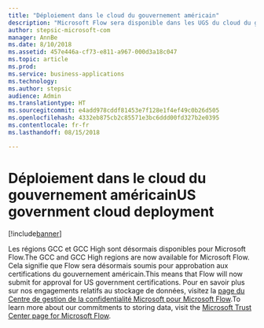 ```yaml
---
title: "Déploiement dans le cloud du gouvernement américain"
description: "Microsoft Flow sera disponible dans les UGS du cloud du gouvernement, y compris GCC et GCC High. Cela ne concerne pas le cloud du ministère de la Justice américain."
author: stepsic-microsoft-com
manager: AnnBe
ms.date: 8/10/2018
ms.assetid: 457e446a-cf73-e811-a967-000d3a18c047
ms.topic: article
ms.prod: 
ms.service: business-applications
ms.technology: 
ms.author: stepsic
audience: Admin
ms.translationtype: HT
ms.sourcegitcommit: e4add978cddf81453e7f128e1f4ef49c0b26d505
ms.openlocfilehash: 4332eb875cb2c85571e3bc6ddd00fd327b2e0395
ms.contentlocale: fr-fr
ms.lasthandoff: 08/15/2018

---
```

# <a name="us-government-cloud-deployment"></a><span data-ttu-id="d670c-103">Déploiement dans le cloud du gouvernement américain</span><span class="sxs-lookup"><span data-stu-id="d670c-103">US government cloud deployment</span></span>


[!include[banner](../../includes/banner.md)]

<span data-ttu-id="d670c-104">Les régions GCC et GCC High sont désormais disponibles pour Microsoft Flow.</span><span class="sxs-lookup"><span data-stu-id="d670c-104">The GCC and GCC High regions are now available for Microsoft Flow.</span></span> <span data-ttu-id="d670c-105">Cela signifie que Flow sera désormais soumis pour approbation aux certifications du gouvernement américain.</span><span class="sxs-lookup"><span data-stu-id="d670c-105">This means that Flow will now submit for approval for US government certifications.</span></span> <span data-ttu-id="d670c-106">Pour en savoir plus sur nos engagements relatifs au stockage de données, visitez la [page du Centre de gestion de la confidentialité Microsoft pour Microsoft Flow](https://www.microsoft.com/en-us/TrustCenter/CloudServices/business-application-platform/data-location).</span><span class="sxs-lookup"><span data-stu-id="d670c-106">To learn more about our commitments to storing data, visit the [Microsoft Trust Center page for Microsoft Flow](https://www.microsoft.com/en-us/TrustCenter/CloudServices/business-application-platform/data-location).</span></span>

